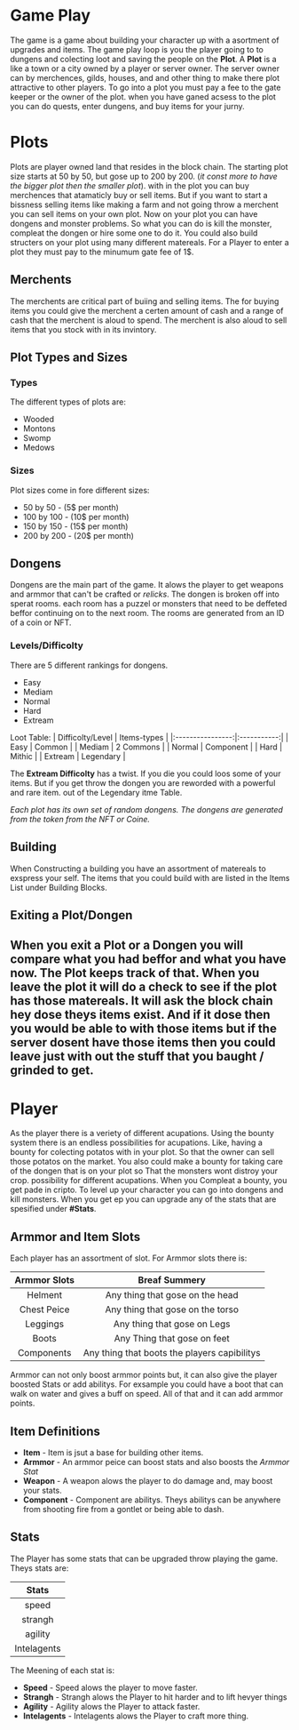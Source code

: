 # Game Play
The game is a game about building your character up with a asortment of upgrades and items.
The game play loop is you the player going to to dungens and colecting loot and saving the people
on the **Plot**. A **Plot** is a like a town or a city owned by a player or server owner. The server owner
can by merchences, gilds, houses, and and other thing to make there plot attractive to other players.
To go into a plot you must pay a fee to the gate keeper or the owner of the plot. when you have ganed acsess
to the plot you can do quests, enter dungens, and buy items for your jurny.

# Plots
Plots are player owned land that resides in the block chain. The starting plot
size starts at 50 by 50, but gose up to 200 by 200. (*it const more to have the
bigger plot then the smaller plot*). with in the plot you can buy merchences that
atamaticly buy or sell items. But if you want to start a bissness selling items
like making a farm and not going throw a merchent you can sell items on your own
plot. Now on your plot you can have dongens and monster problems. So what you can
do is kill the monster, compleat the dongen or hire some one to do it. You could
also build structers on your plot using many different matereals. 
For a Player to enter a plot they must pay to the minumum gate fee of 1$.

## Merchents
The merchents are critical part of buiing and selling items. The for buying items
you could give the merchent a certen amount of cash and a range of cash that the
merchent is aloud to spend. The merchent is also aloud to sell items that you stock
with in its invintory.
## Plot Types and Sizes
### Types
The different types of plots are:
- Wooded
- Montons
- Swomp
- Medows
### Sizes
Plot sizes come in fore different sizes:
- 50 by 50   - (5$  per month)
- 100 by 100 - (10$ per month)
- 150 by 150 - (15$ per month)
- 200 by 200 - (20$ per month)
## Dongens
Dongens are the main part of the game. It alows the player to get weapons and armmor
that can't be crafted or *relicks*. The dongen is broken off into sperat rooms.
each room has a puzzel or monsters that need to be deffeted beffor continuing on
to the next room. The rooms are generated from an ID of a coin or NFT.
### Levels/Difficolty
There are 5 different rankings for dongens.
- Easy
- Mediam
- Normal
- Hard
- Extream

Loot Table:
| Difficolty/Level | Items-types |
|:----------------:|:-----------:|
|       Easy       |    Common   |
|      Mediam      |  2 Commons  |
|      Normal      |  Component  |
|       Hard       |   Mithic    |
|     Extream      |  Legendary  |

The **Extream Difficolty** has a twist. If you die you could loos some of your items.
But if you get throw the dongen you are reworded with a powerful and rare item.
out of the Legendary itme Table.

*Each plot has its own set of random dongens. The dongens are generated from the
token from the NFT or Coine.*

## Building
When Constructing a building you have an assortment of matereals to exspress your self.
The items that you could build with are listed in the Items List under Building Blocks.

## Exiting a Plot/Dongen
When you exit a Plot or a Dongen you will compare what you had beffor and what 
you have now. The Plot keeps track of that. When you leave the plot it will do a 
check to see if the plot has those matereals. It will ask the block chain hey
dose theys items exist. And if it dose then you would be able to with those items
but if the server dosent have those items then you could leave just with out the 
stuff that you baught / grinded to get.
---


# Player
As the player there is a veriety of different acupations. Using the bounty system
there is an endless possibilities for acupations. Like, having a bounty for colecting
potatos with in your plot. So that the owner can sell those potatos on the market.
You also could make a bounty for taking care of the dongen that is on your plot 
so That the monsters wont distroy your crop.
possibility for different acupations. When you Compleat a bounty, you get pade
in cripto. To level up your character you can go into dongens and kill monsters.
When you get ep you can upgrade any of the stats that are spesified under **#Stats**.

## Armmor and Item Slots
Each player has an assortment of slot. For Armmor slots there is:

| Armmor Slots |           Breaf Summery                      |
|:------------:|:--------------------------------------------:|
|    Helment   | Any thing that gose on the head              |
|  Chest Peice | Any thing that gose on the torso             |
|   Leggings   | Any thing that gose on Legs                  |
|    Boots     | Any Thing that gose on feet                  |
|  Components  | Any thing that boots the players capibilitys |

Armmor can not only boost armmor points but, it can also give the player boosted
Stats or add abilitys. For exsample you could have a boot that can walk on water
and gives a buff on speed. All of that and it can add armmor points.

## Item Definitions

- **Item** - Item is jsut a base for building other items.
- **Armmor** - An armmor peice can boost stats and also boosts the *Armmor Stat*
- **Weapon** - A weapon alows the player to do damage and, may boost your stats.
- **Component** - Component are abilitys. Theys abilitys can be anywhere from
shooting fire from a gontlet or being able to dash.

## Stats
The Player has some stats that can be upgraded throw playing the game. Theys stats
are:

|    Stats    |
|:-----------:|
|    speed    |
|   strangh   |
|   agility   |
| Intelagents |

The Meening of each stat is:
- **Speed** - Speed alows the player to move faster.
- **Strangh** - Strangh alows the Player to hit harder and to lift hevyer things
- **Agility** - Agility alows the Player to attack faster.
- **Intelagents** - Intelagents alows the Player to craft more thing.
